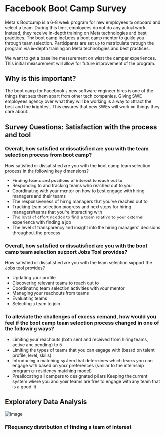 # Facebook Boot Camp Survey

Meta's Bootcamp is a 6-8 week program for new employees to onboard and select a team. During this time, employees do not do any actual work. Instead, they receive in-depth training on Meta technologies and best practices. The boot camp includes a boot camp mentor to guide you through team selection. Participants are set up to matriculate through the program via in-depth training on Meta technologies and best practices.

We want to get a baseline measurement on what the camper experiences. This initial measurement will allow for future improvement of the program.

## Why is this important?
The boot camp for Facebook's new software engineer hires is one of the things that sets them apart from other tech companies. Giving SWE employees agency over what they will be working is a way to attract the best and the brightest. This ensures that new SWEs will work on things they care about.

## Survey Questions: Satisfaction with the process and tool
### Overall, how satisfied or dissatisfied are you with the team selection process from boot camp?
How satisfied or dissatisfied are you with the boot camp team selection process in the following key dimensions?
- Finding teams and positions of interest to reach out to
- Responding to and tracking teams who reached out to you
- Coordinating with your mentor on how to best engage with hiring managers and their teams
- The responsiveness of hiring managers that you've reached out to
- Tracking team selection progress and next steps for hiring managers/teams that you're interacting with
- The level of effort needed to find a team relative to your external experience with finding a job
- The level of transparency and insight into the hiring managers’ decisions throughout the process

### Overall, how satisfied or dissatisfied are you with the boot camp team selection support Jobs Tool provides?
How satisfied or dissatisfied are you with the team selection support the Jobs tool provides?
- Updating your profile
- Discovering relevant teams to reach out to
- Coordinating team selection activities with your mentor
- Managing your reachouts from teams
- Evaluating teams
- Selecting a team to join

### To alleviate the challenges of excess demand, how would you feel if the boot camp team selection process changed in one of the following ways?
- Limiting your reachouts (both sent and received from hiring teams, active and pending) to 5
- Limiting the types of teams that you can engage with (based on talent profile, level, skills)
- Introducing a matching system that determines which teams you can engage with based on your preferences (similar to the internship program or residency matching model)
- Preallocating all campers to designated pillars Keeping the current system where you and your teams are free to engage with any team that is a good fit

## Exploratory Data Analysis

![image](https://github.com/j-will7378/Facebook_Camper_Survey/assets/133849655/1cb78f03-3bad-404b-9a39-969d98eedb3a)

### FRequency distribution of finding a team of interest







